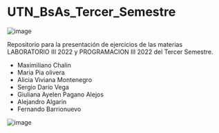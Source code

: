# UTN_BsAs_Tercer_Semestre


![image](https://user-images.githubusercontent.com/105835509/232646989-da42f206-b2be-4742-bfff-6aaaa08aaaa0.png)

Repositorio para la presentación de ejercicios de las materias LABORATORIO III 2022 y PROGRAMACION III 2022
 del Tercer Semestre.

- Maximiliano Chalin 
- Maria Pia olivera 
- Alicia Viviana Montenegro 
- Sergio Darío Vega 
- Giuliana Ayelen Pagano Alejos
- Alejandro Algarin 
- Fernando Barrionuevo

![image](https://user-images.githubusercontent.com/105835509/235663184-45872474-c465-4680-9ffa-35d8a35e6a33.png)
